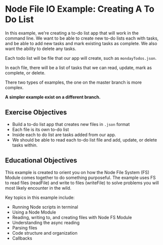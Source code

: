 # Node File IO Example: Creating A To Do List

In this example, we're creating a to-do list app that will work in the command line.  We want to be able to create new to-do lists each with tasks, and be able to add new tasks and mark existing tasks as complete.  We also want the ability to delete any tasks.

Each todo list will be file that our app will create, such as `mondayTodos.json`.

In each file, there will be a list of tasks that we can read, update, mark as complete, or delete.

There two types of examples, the one on the master branch is more complex.

**A simpler example exist on a different branch.**



## Exercise Objectives

- Build a to-do list app that creates new files in `.json` format
- Each file is its own to-do list
- Inside each to do list are tasks added from our app.
- We should be able to read each to-do list file and add, update, or delete tasks within.

## Educational Objectives

This example is created to orient you on how the Node File System (FS) Module comes together to do something purposeful.  The example uses FS to read files (readFile) and write to files (writeFile) to solve problems you will most likely encounter in the wild.  

Key topics in this example include:

- Running Node scripts in terminal
- Using a Node Module
- Reading, writing to, and creating files with Node FS Module
- Understanding the async reading
- Parsing files
- Code structure and organization
- Callbacks
